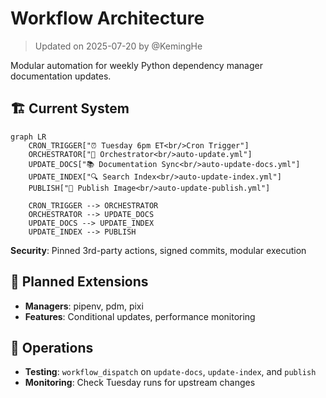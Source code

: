 # Workflow Architecture

> Updated on 2025-07-20 by @KemingHe

Modular automation for weekly Python dependency manager documentation updates.

## 🏗️ Current System

```mermaid
graph LR
    CRON_TRIGGER["⏰ Tuesday 6pm ET<br/>Cron Trigger"]
    ORCHESTRATOR["🎯 Orchestrator<br/>auto-update.yml"]
    UPDATE_DOCS["📚 Documentation Sync<br/>auto-update-docs.yml"]
    UPDATE_INDEX["🔍 Search Index<br/>auto-update-index.yml"]
    PUBLISH["🐳 Publish Image<br/>auto-update-publish.yml"]

    CRON_TRIGGER --> ORCHESTRATOR
    ORCHESTRATOR --> UPDATE_DOCS
    UPDATE_DOCS --> UPDATE_INDEX
    UPDATE_INDEX --> PUBLISH
```

**Security**: Pinned 3rd-party actions, signed commits, modular execution

## 🚀 Planned Extensions

- **Managers**: pipenv, pdm, pixi
- **Features**: Conditional updates, performance monitoring

## 🔧 Operations

- **Testing**: `workflow_dispatch` on `update-docs`, `update-index`, and `publish`
- **Monitoring**: Check Tuesday runs for upstream changes
